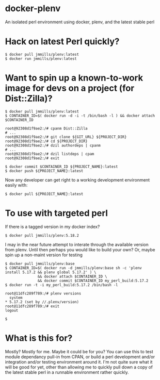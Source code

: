 docker-plenv
============

An isolated perl environment using docker, plenv, and the latest stable perl

Hack on latest Perl quickly?
=======================

```
$ docker pull jmmills/plenv:latest
$ docker run jmmills/plenv:latest
```

Want to spin up a known-to-work image for devs on a project (for Dist::Zilla)?
==========================

```
$ docker pull jmmills/plenv:latest
$ CONTAINER_ID=$( docker run -d -i -t /bin/bash -l ) && docker attach $CONTAINER_ID

root@92308d1f9ae2:/# cpanm Dist::Zilla
# ...
root@92308d1f9ae2:/# git clone ${GIT_URL} ${PROJECT_DIR}
root@92308d1f9ae2:/# cd ${PROJECT_DIR}
root@92308d1f9ae2:/# dzil authordeps | cpanm
# ...
root@92308d1f9ae2:/# dzil listdeps | cpam
root@92308d1f9ae2:/# exit

$ docker commit $CONTAINER_ID ${PROJECT_NAME}:latest
$ docker push ${PROJECT_NAME}:latest
```

Now any developer can get right to a working development environment easily with:
```
$ docker pull ${PROJECT_NAME}:latest
```

To use with targeted perl
==========================

If there is a tagged version in my docker index?
```
$ docker pull jmmills/plenv:5.18.2
```

I may in the near future attempt to interate through the available version from plenv.
Until then perhaps you would like to build your own? Or, maybe spin up a non-maint version for testing

```
$ docker pull jmmills/plenv:base
$ CONTAINER_ID=$( docker run -d jmmills/plenv:base sh -c 'plenv install 5.17.2 && plenv global 5.17.2' ) \
               && docker attach $CONTAINER_ID \
               && docker commit $CONTAINER_ID my_perl_build:5.17.2
$ docker run -t -i my_perl_build:5.17.2 /bin/bash -l

root@11dfc289f789:/# plenv versions
  system
* 5.17.2 (set by //.plenv/version)
root@11dfc289f789:/# exit
logout

$ 
```

What is this for?
=================

Mostly? Mostly for me. Maybe it could be for you?
You can use this to test module dependancy pull-in from CPAN, or build a perl development and/or integration and/or testing environment around it.
I'm not quite sure what it will be good for yet, other than allowing me to quickly pull down a copy of the latest stable perl in a runnable environment rather quickly.




